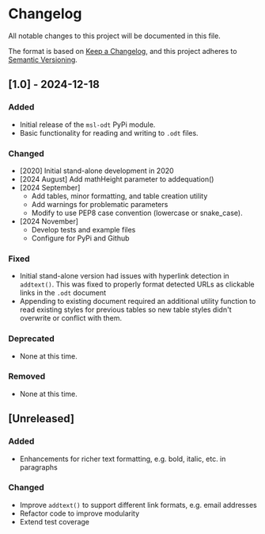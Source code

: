 # Changelog

All notable changes to this project will be documented in this file.

The format is based on [Keep a Changelog](https://keepachangelog.com/en/1.0.0/), and this project adheres to [Semantic Versioning](https://semver.org/spec/v2.0.0.html).

## [1.0] - 2024-12-18

### Added
- Initial release of the `msl-odt` PyPi module.
- Basic functionality for reading and writing to `.odt` files.

### Changed
- [2020] Initial stand-alone development in 2020
- [2024 August] Add mathHeight parameter to addequation()
- [2024 September]
  - Add tables, minor formatting, and table creation utility
  - Add warnings for problematic parameters
  - Modify to use PEP8 case convention (lowercase or snake_case).
- [2024 November]
  - Develop tests and example files
  - Configure for PyPi and Github

### Fixed
- Initial stand-alone version had issues with hyperlink detection in `addtext()`. This was fixed to properly format detected URLs as clickable links in the `.odt` document
- Appending to existing document required an additional utility function to read existing styles for previous tables so new table styles didn't overwrite or conflict with them.

### Deprecated
- None at this time.

### Removed
- None at this time.

## [Unreleased]

### Added 
- Enhancements for richer text formatting, e.g. bold, italic, etc. in paragraphs

### Changed
- Improve `addtext()` to support different link formats, e.g. email addresses
- Refactor code to improve modularity
- Extend test coverage